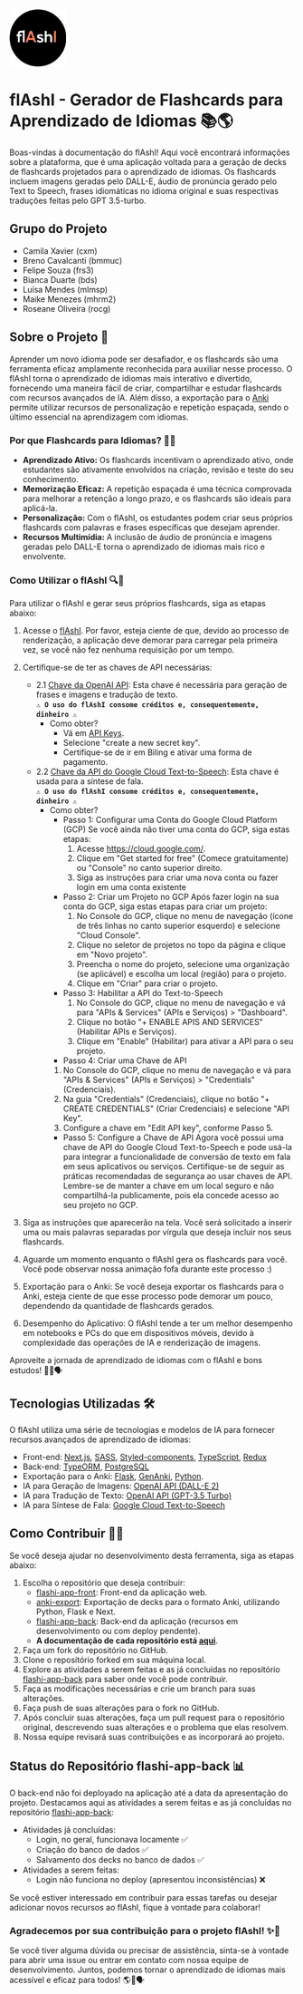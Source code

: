 <img src="https://github.com/duartebianca/flAshI/blob/main/img/flashi_logo_preto.png" alt="logo" width="100" />

# flAshI - Gerador de Flashcards para Aprendizado de Idiomas 📚🌎
Boas-vindas à documentação do flAshI! Aqui você encontrará informações sobre a plataforma, que é uma aplicação voltada para a geração de decks de flashcards projetados para o aprendizado de idiomas. Os flashcards incluem imagens geradas pelo DALL-E, áudio de pronúncia gerado pelo Text to Speech, frases idiomáticas no idioma original e suas respectivas traduções feitas pelo GPT 3.5-turbo.

## Grupo do Projeto
- Camila Xavier (cxm)
- Breno Cavalcanti (bmmuc)
- Felipe Souza (frs3)
- Bianca Duarte (bds)
- Luísa Mendes (mlmsp)
- Maike Menezes (mhrm2)
- Roseane Oliveira (rocg)


## Sobre o Projeto 🚀

Aprender um novo idioma pode ser desafiador, e os flashcards são uma ferramenta eficaz amplamente reconhecida para auxiliar nesse processo. O flAshI torna o aprendizado de idiomas mais interativo e divertido, fornecendo uma maneira fácil de criar, compartilhar e estudar flashcards com recursos avançados de IA. Além disso, a exportação para o [Anki](https://ankiweb.net/about) permite utilizar recursos de personalização e repetição espaçada, sendo o último essencial na aprendizagem com idiomas.

### Por que Flashcards para Idiomas? 📖🌟

- **Aprendizado Ativo:** Os flashcards incentivam o aprendizado ativo, onde estudantes são ativamente envolvidos na criação, revisão e teste do seu conhecimento.
- **Memorização Eficaz:** A repetição espaçada é uma técnica comprovada para melhorar a retenção a longo prazo, e os flashcards são ideais para aplicá-la.
- **Personalização:** Com o flAshI, os estudantes podem criar seus próprios flashcards com palavras e frases específicas que desejam aprender.
- **Recursos Multimídia:** A inclusão de áudio de pronúncia e imagens geradas pelo DALL-E torna o aprendizado de idiomas mais rico e envolvente.

### Como Utilizar o flAshI 🔍📝

Para utilizar o flAshI e gerar seus próprios flashcards, siga as etapas abaixo:

1. Acesse o [flAshI](https://flashi-pwa.netlify.app/). Por favor, esteja ciente de que, devido ao processo de renderização, a aplicação deve demorar para carregar pela primeira vez, se você não fez nenhuma requisição por um tempo.
2. Certifique-se de ter as chaves de API necessárias:
   - 2.1 [Chave da OpenAI API](https://platform.openai.com/docs/api-reference/turbo): Esta chave é necessária para geração de frases e imagens e tradução de texto.<br> **```⚠️ O uso do flAshI consome créditos e, consequentemente, dinheiro ⚠️ ```**
     - Como obter?
        - Vá em [API Keys](https://platform.openai.com/account/api-keys).
        - Selecione "create a new secret key".
        - Certifique-se de ir em Biling e ativar uma forma de pagamento.
   - 2.2 [Chave da API do Google Cloud Text-to-Speech](https://cloud.google.com/text-to-speech): Esta chave é usada para a síntese de fala.<br> **```⚠️ O uso do flAshI consome créditos e, consequentemente, dinheiro ⚠️ ```**
     - Como obter?
       - Passo 1: Configurar uma Conta do Google Cloud Platform (GCP)
         Se você ainda não tiver uma conta do GCP, siga estas etapas:
         1. Acesse https://cloud.google.com/.
         2. Clique em "Get started for free" (Comece gratuitamente) ou "Console" no canto superior direito.
         3. Siga as instruções para criar uma nova conta ou fazer login em uma conta existente
       - Passo 2: Criar um Projeto no GCP
         Após fazer login na sua conta do GCP, siga estas etapas para criar um projeto:
         1. No Console do GCP, clique no menu de navegação (ícone de três linhas no canto superior esquerdo) e selecione "Cloud Console".
         2. Clique no seletor de projetos no topo da página e clique em "Novo projeto".
         3. Preencha o nome do projeto, selecione uma organização (se aplicável) e escolha um local (região) para o projeto.
         4. Clique em "Criar" para criar o projeto.
       - Passo 3: Habilitar a API do Text-to-Speech
         1. No Console do GCP, clique no menu de navegação e vá para "APIs & Services" (APIs e Serviços) > "Dashboard".
         2. Clique no botão "+ ENABLE APIS AND SERVICES" (Habilitar APIs e Serviços).
         3. Clique em "Enable" (Habilitar) para ativar a API para o seu projeto.
        - Passo 4: Criar uma Chave de API
         1. No Console do GCP, clique no menu de navegação e vá para "APIs & Services" (APIs e Serviços) > "Credentials" (Credenciais).
         2. Na guia "Credentials" (Credenciais), clique no botão "+ CREATE CREDENTIALS" (Criar Credenciais) e selecione "API Key".
         3. Configure a chave em "Edit API key", conforme Passo 5.
        - Passo 5: Configure a Chave de API
          Agora você possui uma chave de API do Google Cloud Text-to-Speech e pode usá-la para integrar a funcionalidade de conversão de texto em fala em seus aplicativos ou serviços. Certifique-se de seguir as práticas recomendadas de segurança ao usar chaves de API. Lembre-se de manter a chave em um local seguro e não compartilhá-la publicamente, pois ela concede acesso ao seu projeto no GCP.    
4. Siga as instruções que aparecerão na tela. Você será solicitado a inserir uma ou mais palavras separadas por vírgula que deseja incluir nos seus flashcards.

5. Aguarde um momento enquanto o flAshI gera os flashcards para você. Você pode observar nossa animação fofa durante este processo :)

6. Exportação para o Anki: Se você deseja exportar os flashcards para o Anki, esteja ciente de que esse processo pode demorar um pouco, dependendo da quantidade de flashcards gerados.

7. Desempenho do Aplicativo: O flAshI tende a ter um melhor desempenho em notebooks e PCs do que em dispositivos móveis, devido à complexidade das operações de IA e renderização de imagens.

Aproveite a jornada de aprendizado de idiomas com o flAshI e bons estudos! 🌟📖🗣️

## Tecnologias Utilizadas 🛠️

O flAshI utiliza uma série de tecnologias e modelos de IA para fornecer recursos avançados de aprendizado de idiomas:

- Front-end: [Next.js](https://nextjs.org/), [SASS](https://sass-lang.com/), [Styled-components](https://styled-components.com/), [TypeScript](https://www.typescriptlang.org/), [Redux](https://redux.js.org/)
- Back-end: [TypeORM](https://typeorm.io/), [PostgreSQL](https://www.postgresql.org/)
- Exportação para o Anki: [Flask](https://flask.palletsprojects.com/en/2.1.x/), [GenAnki](https://github.com/kerrickstaley/genanki), [Python](https://www.python.org/).
- IA para Geração de Imagens: [OpenAI API (DALL-E 2)](https://platform.openai.com/docs/api-reference/dall-e)
- IA para Tradução de Texto: [OpenAI API (GPT-3.5 Turbo)](https://platform.openai.com/docs/api-reference/turbo)
- IA para Síntese de Fala: [Google Cloud Text-to-Speech](https://cloud.google.com/text-to-speech)

## Como Contribuir 🤝🌐

Se você deseja ajudar no desenvolvimento desta ferramenta, siga as etapas abaixo:

1. Escolha o repositório que deseja contribuir:
   - [flashi-app-front](https://github.com/maikermenezes/flashi-app-front): Front-end da aplicação web.
   - [anki-export](https://github.com/rosean3/anki-export): Exportação de decks para o formato Anki, utilizando Python, Flask e Next.
   - [flashi-app-back](https://github.com/maikermenezes/flashi-app-back): Back-end da aplicação (recursos em desenvolvimento ou com deploy pendente).
   - **A documentação de cada repositório está [aqui](https://github.com/duartebianca/flAshI/tree/main/outros-readme)**.
2. Faça um fork do repositório no GitHub.
3. Clone o repositório forked em sua máquina local.
4. Explore as atividades a serem feitas e as já concluídas no repositório [flashi-app-back](https://github.com/maikermenezes/flashi-app-back) para saber onde você pode contribuir.
5. Faça as modificações necessárias e crie um branch para suas alterações.
6. Faça push de suas alterações para o fork no GitHub.
7. Após concluir suas alterações, faça um pull request para o repositório original, descrevendo suas alterações e o problema que elas resolvem.
8. Nossa equipe revisará suas contribuições e as incorporará ao projeto.

## Status do Repositório flashi-app-back 📊

O back-end não foi deployado na aplicação até a data da apresentação do projeto. Destacamos aqui as atividades a serem feitas e as já concluídas no repositório [flashi-app-back](https://github.com/maikermenezes/flashi-app-back):
- Atividades já concluídas:
  - Login, no geral, funcionava locamente ✅
  - Criação do banco de dados ✅
  - Salvamento dos decks no banco de dados ✅
- Atividades a serem feitas:
  - Login não funciona no deploy (apresentou inconsistências) ❌

Se você estiver interessado em contribuir para essas tarefas ou desejar adicionar novos recursos ao flAshI, fique à vontade para colaborar!

### Agradecemos por sua contribuição para o projeto flAshI! ✨🌟

Se você tiver alguma dúvida ou precisar de assistência, sinta-se à vontade para abrir uma issue ou entrar em contato com nossa equipe de desenvolvimento. Juntos, podemos tornar o aprendizado de idiomas mais acessível e eficaz para todos! 🌎📖🗣️

